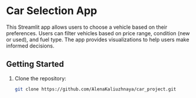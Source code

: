 # Car Selection App

This Streamlit app allows users to choose a vehicle based on their preferences. Users can filter vehicles based on price range, condition (new or used), and fuel type. The app provides visualizations to help users make informed decisions.

## Getting Started

1. Clone the repository:

   ```bash
   git clone https://github.com/AlenaKaliuzhnaya/car_project.git
